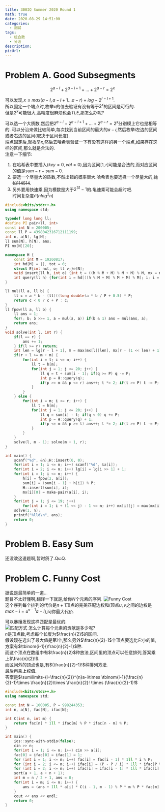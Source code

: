 ```yaml
---
title: 300IQ Summer 2020 Round 1
math: true
date: 2020-08-29 14:51:00
categories: 
  - 测试
tags: 
  - 组合数
  - 分治
description: 
picUrl: 
---
```



# Problem A. Good Subsegments
$$2^{a-l}+2^{a-{l+1}}+...+2^{a-r}=2^x$$
<!--more-->
可以发现,$x\leq max(a-l,a-{l+1}...a-r)+log-2^{r-l+1}$.  
所以固定一个端点时,枚举$x$的值去验证有没有等于$2^x$的区间是可行的.  
但是$2^x$可能很大,高精度很麻烦也会$TLE$,那怎么办呢?  
<!--more-->
可以选一个大质数,然后把$2^{a-l}+2^{a-{l+1}}+...+2^{a-r}=2^x$分别模上它也是相等的.
可以分治来做比较简单,每次找到当前区间的最大的$a-i$,然后枚举$i$左边的区间或者右边的区间(取决于区间长度).  
端点固定后,就枚举$x$,然后去哈希表验证一下有没有这样的另一个端点,如果存在这样的区间,那么就是合法的.  
注意一下细节:
1. 在哈希表中要插入$(key=0,val=0)$,因为区间$[1,r]$可能是合法的,而对应区间的值是$sum-r-sum-0$.  
2. 要选一个尽量大的质数,不然出错的概率很大.哈希表也要选择一个尽量大的,~~比如$114514$~~.  
3. 另外要用快速乘,因为模数是大于$2^{31}-1$的.龟速乘可能会超时吧.  
时间复杂度$\mathcal{O}(nlog^2n)$

```cpp
#include<bits/stdc++.h>
using namespace std;

typedef long long ll;
#define PI pair<ll, int>
const int N = 200005;
const ll P = 4398042316712111199;
int n, a[N], lg[N];
ll sum[N], h[N], ans;
PI mx[N][20];

namespace H {
    const int M = 19260817;
    int hd[M] = {}, tot = 0;
    struct E{int nxt, o; ll v;}e[N];
    void insert(ll h, int o) {int t = ((h % M + M) % M + M) % M, mx = max(t, mx); e[++tot] = E{hd[t], o, h}; hd[t] = tot;}
    int query(ll h) {for(int i = hd[((h % M + M) % M + M) % M]; i; i = e[i].nxt) if(e[i].v == h) return e[i].o; return -1;}
}

ll mul(ll a, ll b) {
    ll c = a * b - (ll)((long double)a * b / P + 0.5) * P;
    return c < 0 ? c + P : c;
}
ll fpow(ll a, ll b) {
    ll ans = 1;
    for(; b; b >>= 1, a = mul(a, a)) if(b & 1) ans = mul(ans, a);
    return ans;
}
void solve(int l, int r) {
    if(l == r) {
        ans += 1;
    } if(l >= r) return;
    int len = lg[r - l + 1], m = max(mx[l][len], mx[r - (1 << len) + 1][len]).second;
    if(r + l >= m + m) {
        for(int i = l; i <= m; i++) {
            ll t = h[m];
            for(int j = 1; j <= 20; j++) {
                ll q = t + sum[i - 1]; if(q >= P) q -= P;
                int p = H::query(q);
                if(p >= m && p <= r) ans++; t *= 2; if(t >= P) t -= P;
            } 
        }
    } else {
        for(int i = m; i <= r; i++) {
            ll t = h[m];
            for(int j = 1; j <= 20; j++) {
                ll q = sum[i] - t; if(q < 0) q += P;
                int p = H::query(q) + 1;
                if(p <= m && p >= l) ans++; t *= 2; if(t >= P) t -= P;
            }
        }
    }
    solve(l, m - 1); solve(m + 1, r);
}

int main() {
    scanf("%d", &n);H::insert(0, 0);
    for(int i = 1; i <= n; i++) scanf("%d", &a[i]);
    for(int i = 2; i <= n; i++) lg[i] = lg[i >> 1] + 1;
    for(int i = 1; i <= n; i++) {
        h[i] = fpow(2, a[i]);
        sum[i] = (sum[i - 1] + h[i]) % P;
        H::insert(sum[i], i);
        mx[i][0] = make-pair(a[i], i);
    }
    for(int j = 1; j <= 19; j++)
        for(int i = 1; i + (1 << j) - 1 <= n; i++) mx[i][j] = max(mx[i][j - 1], mx[i + (1 << j - 1)][j - 1]);
    solve(1, n);
    printf("%lld\n", ans);
    return 0;
}
```

# Problem B. Easy Sum
还没改这道题啊,暂时鸽了.QωQ.  

# Problem C. Funny Cost
据说是最简单的一道...  
题目不太好懂啊,翻译一下就是,给你$N$个元素的序列. 
![Funny Cost](/image/07311.png)    
这个序列每个排列的代价是$n+1$顶点的完美匹配边权和(顶点$u,v$之间的边权是$max-{i=u}^{v-1}a-i$),问你最大代价.  

可以~~暴搜~~发现这样匹配是最优的.  
![匹配方式](/image/07312.png)
怎么计算每个元素的贡献是多少呢?   
$n$是顶点数,考虑每个长度为$\frac{n}{2}$的区间.  
假设现在选出了最大值是第$i$个,那么另外$\frac{n}{2}-1$个顶点要选比它小的值,方案有$\tbinom{i-1}{\frac{n}{2}-1}$种.  
而这个顶点在数组中有$\frac{n}{2}$种放法,区间里的顶点可以任意排列,答案乘上$\frac{n}{2}!$.  
而区间外的顶点也是,有$(\frac{n}{2}-1)!$种排列方法.  
最后再乘上权值.  
答案是$\sum\limits-{i=\frac{n}{2}}^{n}a-i\times \tbinom{i-1}{\frac{n}{2}-1}\times \frac{n}{2}\times \frac{n}{2}! \times (\frac{n}{2}-1)!$

```cpp
#include<bits/stdc++.h>
using namespace std;

const int N = 100005, P = 998244353;
int n, a[N], fac[N], ifac[N];

int C(int n, int m) {
    return fac[n] * 1ll * ifac[m] % P * ifac[n - m] % P;
}

int main() {
    ios::sync-with-stdio(false);
    cin >> n;
    for(int i = 1; i <= n; i++) cin >> a[i];
    fac[0] = ifac[0] = ifac[1] = 1;
    for (int i = 1; i <= n; i++) fac[i] = fac[i - 1] * 1ll * i % P;
    for (int i = 2; i <= n; i++) ifac[i] = (P - P / i) * 1ll * ifac[P % i] % P;
    for (int i = 2; i <= n; i++) ifac[i] = ifac[i - 1] * 1ll * ifac[i] % P;
    sort(a + 1, a + n + 1);
    int m = n / 2 + 1, ans = 0;
    for(int i = m; i <= n; i++) {
        ans = (ans + 1ll * a[i] * C(i - 1, m - 1) % P * m % P * fac[m] % P * fac[m - 1]) % P;
    } 
    cout << ans << endl;
    return 0;
}
```